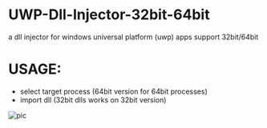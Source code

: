 # UWP-Dll-Injector-32bit-64bit
a dll injector for windows universal platform (uwp) apps support 32bit/64bit
# USAGE:
- select target process (64bit version for 64bit processes)
- import dll   (32bit dlls works on 32bit version)





![pic](https://user-images.githubusercontent.com/50059756/99630977-19d8ae80-2a3b-11eb-8d39-3be1b6c94dca.png)
